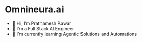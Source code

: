 # Omnineura.ai
- 👋 Hi, I’m Prathamesh Pawar
- 👀 I’m a Full Stack AI Engineer
- 🌱 I’m currently learning Agentic Solutions and Automations
<!---
prathameshpawarwork/prathameshpawarwork is a ✨ special ✨ repository because its `README.md` (this file) appears on your GitHub profile.
You can click the Preview link to take a look at your changes.
--->
